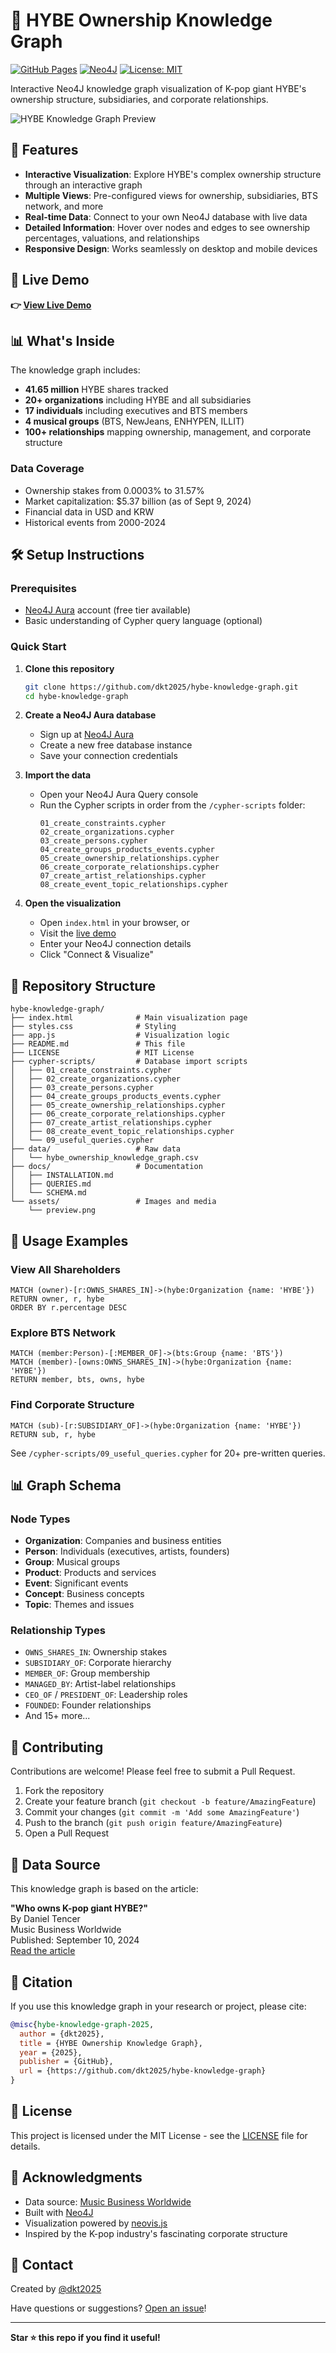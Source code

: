 # 🎵 HYBE Ownership Knowledge Graph

[![GitHub Pages](https://img.shields.io/badge/demo-live-success)](https://dkt2025.github.io/hybe-knowledge-graph/)
[![Neo4J](https://img.shields.io/badge/database-Neo4J-blue)](https://neo4j.com/)
[![License: MIT](https://img.shields.io/badge/License-MIT-yellow.svg)](https://opensource.org/licenses/MIT)

Interactive Neo4J knowledge graph visualization of K-pop giant HYBE's ownership structure, subsidiaries, and corporate relationships.

![HYBE Knowledge Graph Preview](assets/preview.png)

## 🌟 Features

- **Interactive Visualization**: Explore HYBE's complex ownership structure through an interactive graph
- **Multiple Views**: Pre-configured views for ownership, subsidiaries, BTS network, and more
- **Real-time Data**: Connect to your own Neo4J database with live data
- **Detailed Information**: Hover over nodes and edges to see ownership percentages, valuations, and relationships
- **Responsive Design**: Works seamlessly on desktop and mobile devices

## 🚀 Live Demo

**👉 [View Live Demo](https://dkt2025.github.io/hybe-knowledge-graph/)**

## 📊 What's Inside

The knowledge graph includes:

- **41.65 million** HYBE shares tracked
- **20+ organizations** including HYBE and all subsidiaries
- **17 individuals** including executives and BTS members
- **4 musical groups** (BTS, NewJeans, ENHYPEN, ILLIT)
- **100+ relationships** mapping ownership, management, and corporate structure

### Data Coverage

- Ownership stakes from 0.0003% to 31.57%
- Market capitalization: $5.37 billion (as of Sept 9, 2024)
- Financial data in USD and KRW
- Historical events from 2000-2024

## 🛠️ Setup Instructions

### Prerequisites

- [Neo4J Aura](https://neo4j.com/cloud/aura-free/) account (free tier available)
- Basic understanding of Cypher query language (optional)

### Quick Start

1. **Clone this repository**
   ```bash
   git clone https://github.com/dkt2025/hybe-knowledge-graph.git
   cd hybe-knowledge-graph
   ```

2. **Create a Neo4J Aura database**
   - Sign up at [Neo4J Aura](https://neo4j.com/cloud/aura-free/)
   - Create a new free database instance
   - Save your connection credentials

3. **Import the data**
   - Open your Neo4J Aura Query console
   - Run the Cypher scripts in order from the `/cypher-scripts` folder:
     ```
     01_create_constraints.cypher
     02_create_organizations.cypher
     03_create_persons.cypher
     04_create_groups_products_events.cypher
     05_create_ownership_relationships.cypher
     06_create_corporate_relationships.cypher
     07_create_artist_relationships.cypher
     08_create_event_topic_relationships.cypher
     ```

4. **Open the visualization**
   - Open `index.html` in your browser, or
   - Visit the [live demo](https://dkt2025.github.io/hybe-knowledge-graph/)
   - Enter your Neo4J connection details
   - Click "Connect & Visualize"

## 📁 Repository Structure

```
hybe-knowledge-graph/
├── index.html              # Main visualization page
├── styles.css              # Styling
├── app.js                  # Visualization logic
├── README.md               # This file
├── LICENSE                 # MIT License
├── cypher-scripts/         # Database import scripts
│   ├── 01_create_constraints.cypher
│   ├── 02_create_organizations.cypher
│   ├── 03_create_persons.cypher
│   ├── 04_create_groups_products_events.cypher
│   ├── 05_create_ownership_relationships.cypher
│   ├── 06_create_corporate_relationships.cypher
│   ├── 07_create_artist_relationships.cypher
│   ├── 08_create_event_topic_relationships.cypher
│   └── 09_useful_queries.cypher
├── data/                   # Raw data
│   └── hybe_ownership_knowledge_graph.csv
├── docs/                   # Documentation
│   ├── INSTALLATION.md
│   ├── QUERIES.md
│   └── SCHEMA.md
└── assets/                 # Images and media
    └── preview.png
```

## 🎯 Usage Examples

### View All Shareholders
```cypher
MATCH (owner)-[r:OWNS_SHARES_IN]->(hybe:Organization {name: 'HYBE'})
RETURN owner, r, hybe
ORDER BY r.percentage DESC
```

### Explore BTS Network
```cypher
MATCH (member:Person)-[:MEMBER_OF]->(bts:Group {name: 'BTS'})
MATCH (member)-[owns:OWNS_SHARES_IN]->(hybe:Organization {name: 'HYBE'})
RETURN member, bts, owns, hybe
```

### Find Corporate Structure
```cypher
MATCH (sub)-[r:SUBSIDIARY_OF]->(hybe:Organization {name: 'HYBE'})
RETURN sub, r, hybe
```

See `/cypher-scripts/09_useful_queries.cypher` for 20+ pre-written queries.

## 📊 Graph Schema

### Node Types
- **Organization**: Companies and business entities
- **Person**: Individuals (executives, artists, founders)
- **Group**: Musical groups
- **Product**: Products and services
- **Event**: Significant events
- **Concept**: Business concepts
- **Topic**: Themes and issues

### Relationship Types
- `OWNS_SHARES_IN`: Ownership stakes
- `SUBSIDIARY_OF`: Corporate hierarchy
- `MEMBER_OF`: Group membership
- `MANAGED_BY`: Artist-label relationships
- `CEO_OF` / `PRESIDENT_OF`: Leadership roles
- `FOUNDED`: Founder relationships
- And 15+ more...

## 🤝 Contributing

Contributions are welcome! Please feel free to submit a Pull Request.

1. Fork the repository
2. Create your feature branch (`git checkout -b feature/AmazingFeature`)
3. Commit your changes (`git commit -m 'Add some AmazingFeature'`)
4. Push to the branch (`git push origin feature/AmazingFeature`)
5. Open a Pull Request

## 📄 Data Source

This knowledge graph is based on the article:

**"Who owns K-pop giant HYBE?"**  
By Daniel Tencer  
Music Business Worldwide  
Published: September 10, 2024  
[Read the article](https://www.musicbusinessworldwide.com/who-owns-k-pop-giant-hybe/)

## 📝 Citation

If you use this knowledge graph in your research or project, please cite:

```bibtex
@misc{hybe-knowledge-graph-2025,
  author = {dkt2025},
  title = {HYBE Ownership Knowledge Graph},
  year = {2025},
  publisher = {GitHub},
  url = {https://github.com/dkt2025/hybe-knowledge-graph}
}
```

## 📜 License

This project is licensed under the MIT License - see the [LICENSE](LICENSE) file for details.

## 🙏 Acknowledgments

- Data source: [Music Business Worldwide](https://www.musicbusinessworldwide.com/)
- Built with [Neo4J](https://neo4j.com/)
- Visualization powered by [neovis.js](https://github.com/neo4j-contrib/neovis.js/)
- Inspired by the K-pop industry's fascinating corporate structure

## 📧 Contact

Created by [@dkt2025](https://github.com/dkt2025)

Have questions or suggestions? [Open an issue](https://github.com/dkt2025/hybe-knowledge-graph/issues)!

---

**Star ⭐ this repo if you find it useful!**